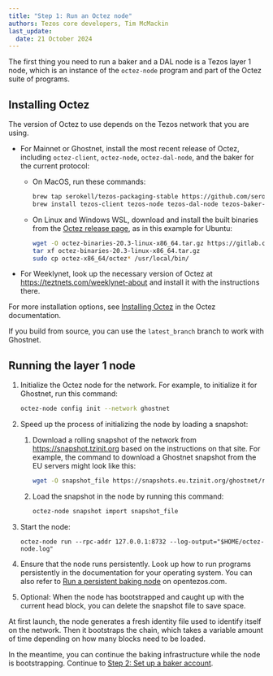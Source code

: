 ```yaml
---
title: "Step 1: Run an Octez node"
authors: Tezos core developers, Tim McMackin
last_update:
  date: 21 October 2024
---
```


The first thing you need to run a baker and a DAL node is a Tezos layer 1 node, which is an instance of the `octez-node` program and part of the Octez suite of programs.

## Installing Octez

The version of Octez to use depends on the Tezos network that you are using.

- For Mainnet or Ghostnet, install the most recent release of Octez, including `octez-client`, `octez-node`, `octez-dal-node`, and the baker for the current protocol:

   - On MacOS, run these commands:

      ```bash
      brew tap serokell/tezos-packaging-stable https://github.com/serokell/tezos-packaging-stable.git
      brew install tezos-client tezos-node tezos-dal-node tezos-baker-PsParisC
      ```

   - On Linux and Windows WSL, download and install the built binaries from the [Octez release page](https://gitlab.com/tezos/tezos/-/releases), as in this example for Ubuntu:

      ```bash
      wget -O octez-binaries-20.3-linux-x86_64.tar.gz https://gitlab.com/tezos/tezos/-/package_files/150896058/download
      tar xf octez-binaries-20.3-linux-x86_64.tar.gz
      sudo cp octez-x86_64/octez* /usr/local/bin/
      ```

- For Weeklynet, look up the necessary version of Octez at https://teztnets.com/weeklynet-about and install it with the instructions there.

For more installation options, see [Installing Octez](https://tezos.gitlab.io/introduction/howtoget.html) in the Octez documentation.

If you build from source, you can use the `latest_branch` branch to work with Ghostnet.

## Running the layer 1 node

1. Initialize the Octez node for the network.
For example, to initialize it for Ghostnet, run this command:

   ```bash
   octez-node config init --network ghostnet
   ```

1. Speed up the process of initializing the node by loading a snapshot:

   1. Download a rolling snapshot of the network from https://snapshot.tzinit.org based on the instructions on that site.
   For example, the command to download a Ghostnet snapshot from the EU servers might look like this:

      ```bash
      wget -O snapshot_file https://snapshots.eu.tzinit.org/ghostnet/rolling
      ```

   1. Load the snapshot in the node by running this command:

      ```bash
      octez-node snapshot import snapshot_file
      ```

1. Start the node:

   ```
   octez-node run --rpc-addr 127.0.0.1:8732 --log-output="$HOME/octez-node.log"
   ```

1. Ensure that the node runs persistently.
Look up how to run programs persistently in the documentation for your operating system.
You can also refer to [Run a persistent baking node](https://opentezos.com/node-baking/baking/persistent-baker/) on opentezos.com.

1. Optional: When the node has bootstrapped and caught up with the current head block, you can delete the snapshot file to save space.

At first launch, the node generates a fresh identity file used to identify itself on the network.
Then it bootstraps the chain, which takes a variable amount of time depending on how many blocks need to be loaded.

In the meantime, you can continue the baking infrastructure while the node is bootstrapping.
Continue to [Step 2: Set up a baker account](/tutorials/join-dal-baker/prepare-account).

